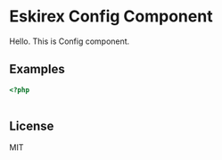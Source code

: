 # Eskirex Config Component
Hello.
This is Config component.

## Examples
```php
<?php
    
```
## License
MIT